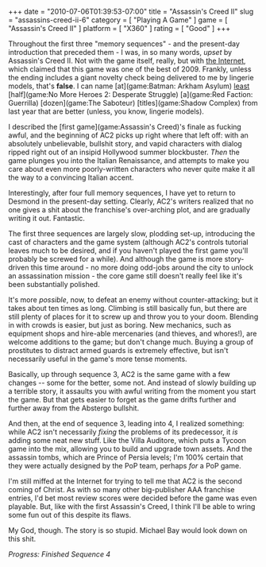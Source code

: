 +++
date = "2010-07-06T01:39:53-07:00"
title = "Assassin's Creed II"
slug = "assassins-creed-ii-6"
category = [ "Playing A Game" ]
game = [ "Assassin's Creed II" ]
platform = [ "X360" ]
rating = [ "Good" ]
+++

Throughout the first three "memory sequences" - and the present-day introduction that preceded them - I was, in so many words, <i>upset</i> by Assassin's Creed II.  Not with the game itself, really, but with <a href="http://www.metacritic.com/games/platforms/xbox360/assassinscreed2">the Internet</a>, which claimed that this game was one of the best of 2009.  Frankly, unless the ending includes a giant novelty check being delivered to me by lingerie models, that's <b>false</b>.  I can name [at](game:Batman: Arkham Asylum) [least](game:Borderlands) [half](game:No More Heroes 2: Desperate Struggle) [a](game:Red Faction: Guerrilla) [dozen](game:The Saboteur) [titles](game:Shadow Complex) from last year that are better (unless, you know, lingerie models).

I described the [first game](game:Assassin's Creed)'s finale as fucking awful, and the beginning of AC2 picks up right where that left off: with an absolutely unbelievable, bullshit story, and vapid characters with dialog ripped right out of an insipid Hollywood summer blockbuster.  <i>Then</i> the game plunges you into the Italian Renaissance, and attempts to make you care about even more poorly-written characters who never quite make it all the way to a convincing Italian accent.

Interestingly, after four full memory sequences, I have yet to return to Desmond in the present-day setting.  Clearly, AC2's writers realized that no one gives a shit about the franchise's over-arching plot, and are gradually writing it out.  Fantastic.

The first three sequences are largely slow, plodding set-up, introducing the cast of characters and the game system (although AC2's controls tutorial leaves much to be desired, and if you haven't played the first game you'll probably be screwed for a while).  And although the game is more story-driven this time around - no more doing odd-jobs around the city to unlock an assassination mission - the core game still doesn't really feel like it's been substantially polished.

It's more <i>possible</i>, now, to defeat an enemy without counter-attacking; but it takes about ten times as long.  Climbing is still basically fun, but there are still plenty of places for it to screw up and throw you to your doom.  Blending in with crowds is easier, but just as boring.  New mechanics, such as equipment shops and hire-able mercenaries (and thieves, and whores!), are welcome additions to the game; but don't change much.  Buying a group of prostitutes to distract armed guards is extremely effective, but isn't necessarily useful in the game's more tense moments.

Basically, up through sequence 3, AC2 is the same game with a few changes -- some for the better, some not.  And instead of slowly building up a terrible story, it assaults you with awful writing from the moment you start the game.  But that gets easier to forget as the game drifts further and further away from the Abstergo bullshit.

And then, at the end of sequence 3, leading into 4, I realized something: while AC2 isn't necessarily <i>fixing</i> the problems of its predecessor, it <i>is</i> adding some neat new stuff.  Like the Villa Auditore, which puts a Tycoon game into the mix, allowing you to build and upgrade town assets.  And the assassin tombs, which are Prince of Persia levels; I'm 100% certain that they were actually designed by the PoP team, perhaps <i>for</i> a PoP game.

I'm still miffed at the Internet for trying to tell me that AC2 is the second coming of Christ.  As with so many other big-publisher AAA franchise entries, I'd bet most review scores were decided before the game was even playable.  But, like with the first Assassin's Creed, I think I'll be able to wring some fun out of this despite its flaws.

My God, though.  The story is so stupid.  Michael Bay would look down on this shit.

<i>Progress: Finished Sequence 4</i>
